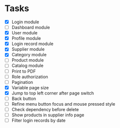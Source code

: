 # Tasks

- [x] Login module
- [ ] Dashboard module
- [x] User module
- [x] Profile module
- [x] Login record module
- [x] Supplier module
- [x] Category module
- [ ] Product module
- [ ] Catalog module
- [ ] Print to PDF
- [ ] Role authorization
- [ ] Pagination
- [x] Variable page size
- [x] Jump to top left corner after page switch
- [ ] Back button
- [ ] Refine menu button focus and mouse pressed style
- [ ] Check dependency before delete
- [ ] Show products in supplier info page
- [ ] Filter login records by date
